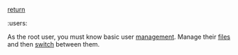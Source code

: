 [return](debianconfig)

:users:

As the root user, you must know basic user [management](usermanagement). Manage their [files](user_file_management) and then [switch](switch) between them.
